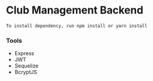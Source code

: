 # Club Management Backend

```
To install dependency, run npm install or yarn install
```

### Tools
* Express
* JWT
* Sequelize
* BcryptJS